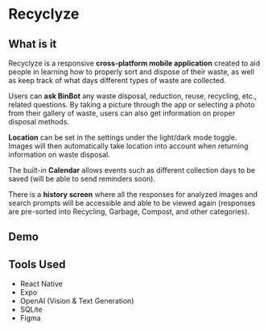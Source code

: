 # Recyclyze

## What is it
Recyclyze is a responsive **cross-platform mobile application** created to aid people in learning how to properly sort and dispose of their waste, as well as keep track of what days different types of waste are collected.

Users can **ask BinBot** any waste disposal, reduction, reuse, recycling, etc., related questions. By taking a picture through the app or selecting a photo from their gallery of waste, users can also get information on proper disposal methods.

**Location** can be set in the settings under the light/dark mode toggle. Images will then automatically take location into account when returning information on waste disposal.

The built-in **Calendar** allows events such as different collection days to be saved (will be able to send reminders soon).

There is a **history screen** where all the responses for analyzed images and search prompts will be accessible and able to be viewed again (responses are pre-sorted into Recycling, Garbage, Compost, and other categories).

## Demo

## Tools Used
- React Native
- Expo
- OpenAI (Vision & Text Generation)
- SQLite
- Figma
